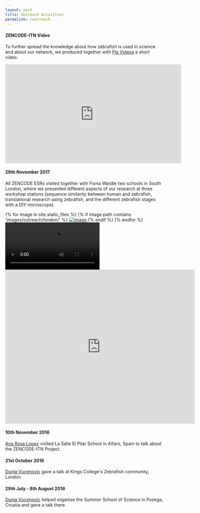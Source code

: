 ```yaml
---
layout: post
title: Outreach Activities
permalink: /outreach
---
```


#### ZENCODE-ITN Video
To further spread the knowledge about how zebrafish is used in science and about our network, we produced together with [Pix Videos](http://www.pix-videos.com/) a short video:
<iframe class="col-sm-8 offset-md-2" width="560" height="315" src="https://www.youtube-nocookie.com/embed/antNReIh5VU?rel=0" frameborder="0" allow="autoplay; encrypted-media" allowfullscreen></iframe>

#### 29th November 2017
All ZENCODE ESRs visited together with Fiona Wardle two schools in South London, where we presented different aspects of our research at three workshop stations (sequence similarity between human and zebrafish, translational research using zebrafish, and the different zebrafish stages with a DIY microscope).
<div class="image-gallery-lg d-flex flex-row flex-wrap   justify-content-center">
{% for image in site.static_files %}
{% if image.path contains 'images/outreach/london/' %}
<a href="{{ image.path }}" class="item" data-toggle="lightbox" data-gallery="gallery">
<img src="{{ image.path }}" alt="image" class="post-image inline-block" />
</a>
{% endif %}
{% endfor %}
<video class="video-container-square inline-block" controls>
  <source src="../library/movies/zoom.webm" type="video/webm; codecs=vp9">
  <source src="../library/movies/zoom.mp4" type="video/mp4">
</video>

<iframe src="https://onedrive.live.com/embed?cid=B8D934D84AC202B9&resid=B8D934D84AC202B9%21109&authkey=AIcNw1vbiZVIh1g&em=2" width="603" height="490" frameborder="0" scrolling="no" class="inline-block"></iframe>
</div>

#### 10th November 2016
[Ana Rosa Lopez](/researchers/2017-12-08-esr-07-ana.html) visited La Salle El Pilar School in Alfaro, Spain to talk about the ZENCODE-ITN Project.


#### 21st October 2016
[Dunja Vucenovic](/researchers/2017-12-08-esr-01-dunja.html) gave a talk at Kings College's Zebrafish community, London

#### 29th July - 8th August 2016
[Dunja Vucenovic](/researchers/2017-12-08-esr-01-dunja.html)  helped organise the Summer School of Science in Pozega, Croatia and gave a talk there.
